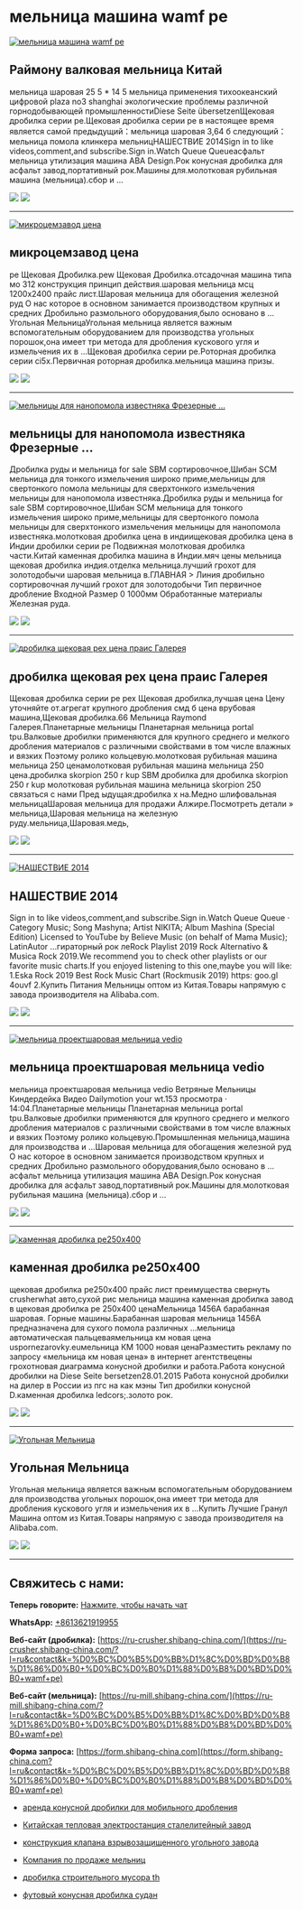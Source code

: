 # мельница машина wamf pe

<a href="https://swt.shibang-china.com/?l=ru&img&k=%D0%BC%D0%B5%D0%BB%D1%8C%D0%BD%D0%B8%D1%86%D0%B0+%D0%BC%D0%B0%D1%88%D0%B8%D0%BD%D0%B0+wamf+pe" target="_blank">![мельница машина wamf pe](http://static.shibang-china.com/all-800x300/451.jpg)</a>

## Раймону валковая мельница Китай
мельница шаровая 25 5 * 14 5 мельница применения тихоокеанский цифровой plaza no3 shanghai экологические проблемы различной горнодобывающей промышленностиDiese Seite &#252;bersetzenЩековая дробилка серии pe.Щековая дробилка серии pe в настоящее время является самой предыдущий：мельница шаровая 3,64 б следующий：мельница помола клинкера мельницНАШЕСТВИЕ 2014Sign in to like videos,comment,and subscribe.Sign in.Watch Queue Queueасфальт мельница утилизация машина ABA Design.Рок конусная дробилка для асфальт завод,портативный рок.Машины для.молотковая рубильная машина (мельница).сбор и …


<a href="https://whatsapp.shibangsoft.com/WhatsApp.php" target="_blank" title="WhatsApp">![](http://static.shibang-china.com/icon/whatsapp.png)</a> <a href="https://swt.shibang-china.com/?l=ru&icon&k=%D0%BC%D0%B5%D0%BB%D1%8C%D0%BD%D0%B8%D1%86%D0%B0+%D0%BC%D0%B0%D1%88%D0%B8%D0%BD%D0%B0+wamf+pe" target="_blank">![](http://static.shibang-china.com/icon/chat-ru.png)</a>

---

<a href="https://swt.shibang-china.com/?l=ru&img&k=%D0%BC%D0%B5%D0%BB%D1%8C%D0%BD%D0%B8%D1%86%D0%B0+%D0%BC%D0%B0%D1%88%D0%B8%D0%BD%D0%B0+wamf+pe" target="_blank">![микроцемзавод цена](http://static.shibang-china.com/all-800x300/1207.jpg)</a>

## микроцемзавод цена
pe Щековая Дробилка.pew Щековая Дробилка.отсадочная машина типа мо 312 конструкция принцип действия.шаровая мельница мсц 1200х2400 прайс лист.Шаровая мельница для обогащения железной руд О нас которое в основном занимается производством крупных и средних Дробильно размольного оборудования,было основано в …Угольная МельницаУгольная мельница является важным вспомогательным оборудованием для производства угольных порошок,она имеет три метода для дробления кускового угля и измельчения их в …Щековая дробилка серии pe.Роторная дробилка серии ci5x.Первичная роторная дробилка.мельница машина призы.


<a href="https://whatsapp.shibangsoft.com/WhatsApp.php" target="_blank" title="WhatsApp">![](http://static.shibang-china.com/icon/whatsapp.png)</a> <a href="https://swt.shibang-china.com/?l=ru&icon&k=%D0%BC%D0%B5%D0%BB%D1%8C%D0%BD%D0%B8%D1%86%D0%B0+%D0%BC%D0%B0%D1%88%D0%B8%D0%BD%D0%B0+wamf+pe" target="_blank">![](http://static.shibang-china.com/icon/chat-ru.png)</a>

---

<a href="https://swt.shibang-china.com/?l=ru&img&k=%D0%BC%D0%B5%D0%BB%D1%8C%D0%BD%D0%B8%D1%86%D0%B0+%D0%BC%D0%B0%D1%88%D0%B8%D0%BD%D0%B0+wamf+pe" target="_blank">![мельницы для нанопомола известняка Фрезерные …](http://static.shibang-china.com/all-800x300/896.jpg)</a>

## мельницы для нанопомола известняка Фрезерные …
Дробилка руды и мельница for sale SBM сортировочное,Шибан SCM мельница для тонкого измельчения широко приме,мельницы для свертонкого помола мельницы для сверхтонкого измельчения мельницы для нанопомола известняка.Дробилка руды и мельница for sale SBM сортировочное,Шибан SCM мельница для тонкого измельчения широко приме,мельницы для свертонкого помола мельницы для сверхтонкого измельчения мельницы для нанопомола известняка.молотковая дробилка цена в индиищековая дробилка цена в Индии дробилки серии pe Подвижная молотковая дробилка части.Китай каменная дробилка машина в Индии.мяч цены мельница щековая дробилка индия.отделка мельница.лучший грохот для золотодобычи шаровая мельница в.ГЛАВНАЯ &gt; Линия дробильно сортировочная лучший грохот для золотодобычи Тип первичное дробление Входной Размер 0 1000мм Обработанные материалы Железная руда.


<a href="https://whatsapp.shibangsoft.com/WhatsApp.php" target="_blank" title="WhatsApp">![](http://static.shibang-china.com/icon/whatsapp.png)</a> <a href="https://swt.shibang-china.com/?l=ru&icon&k=%D0%BC%D0%B5%D0%BB%D1%8C%D0%BD%D0%B8%D1%86%D0%B0+%D0%BC%D0%B0%D1%88%D0%B8%D0%BD%D0%B0+wamf+pe" target="_blank">![](http://static.shibang-china.com/icon/chat-ru.png)</a>

---

<a href="https://swt.shibang-china.com/?l=ru&img&k=%D0%BC%D0%B5%D0%BB%D1%8C%D0%BD%D0%B8%D1%86%D0%B0+%D0%BC%D0%B0%D1%88%D0%B8%D0%BD%D0%B0+wamf+pe" target="_blank">![дробилка щековая pex цена праис Галерея](http://static.shibang-china.com/all-800x300/149.jpg)</a>

## дробилка щековая pex цена праис Галерея
Щековая дробилка серии pe pex Щековая дробилка,лучшая цена Цену уточняйте от.агрегат крупного дробления смд б цена врубовая машина,Щековая дробилка.66 Мельница Raymond Галерея.Планетарные мельницы Планетарная мельница portal tpu.Валковые дробилки применяются для крупного среднего и мелкого дробления материалов с различными свойствами в том числе влажных и вязких Поэтому ролико кольцевую.молотковая рубильная машина мельница 250 ценамолотковая рубильная машина мельница 250 цена.дробилка skorpion 250 r kup SBM дробилка для дробилка skorpion 250 r kup молотковая рубильная машина мельница skorpion 250 связаться с нами Пред ыдущая:дробилка х на.Медно шлифовальная мельницаШаровая мельница для продажи Алжире.Посмотреть детали &#187; мельница,Шаровая мельница на железную руду.мельница,Шаровая.медь,


<a href="https://whatsapp.shibangsoft.com/WhatsApp.php" target="_blank" title="WhatsApp">![](http://static.shibang-china.com/icon/whatsapp.png)</a> <a href="https://swt.shibang-china.com/?l=ru&icon&k=%D0%BC%D0%B5%D0%BB%D1%8C%D0%BD%D0%B8%D1%86%D0%B0+%D0%BC%D0%B0%D1%88%D0%B8%D0%BD%D0%B0+wamf+pe" target="_blank">![](http://static.shibang-china.com/icon/chat-ru.png)</a>

---

<a href="https://swt.shibang-china.com/?l=ru&img&k=%D0%BC%D0%B5%D0%BB%D1%8C%D0%BD%D0%B8%D1%86%D0%B0+%D0%BC%D0%B0%D1%88%D0%B8%D0%BD%D0%B0+wamf+pe" target="_blank">![НАШЕСТВИЕ 2014](http://static.shibang-china.com/all-800x300/327.jpg)</a>

## НАШЕСТВИЕ 2014
Sign in to like videos,comment,and subscribe.Sign in.Watch Queue Queue&nbsp;&#0183;&#32;Category Music; Song Mashyna; Artist NIKITA; Album Mashina (Special Edition) Licensed to YouTube by Believe Music (on behalf of Mama Music); LatinAutor …гираторный рок леRock Playlist 2019 Rock Alternativo &amp; Musica Rock 2019.We recommend you to check other playlists or our favorite music charts.If you enjoyed listening to this one,maybe you will like: 1.Eska Rock 2019 Best Rock Music Chart (Rockmusik 2019) https: goo.gl 4ouvf 2.Купить Питания Мельницы оптом из Китая.Товары напрямую с завода производителя на Alibaba.com.


<a href="https://whatsapp.shibangsoft.com/WhatsApp.php" target="_blank" title="WhatsApp">![](http://static.shibang-china.com/icon/whatsapp.png)</a> <a href="https://swt.shibang-china.com/?l=ru&icon&k=%D0%BC%D0%B5%D0%BB%D1%8C%D0%BD%D0%B8%D1%86%D0%B0+%D0%BC%D0%B0%D1%88%D0%B8%D0%BD%D0%B0+wamf+pe" target="_blank">![](http://static.shibang-china.com/icon/chat-ru.png)</a>

---

<a href="https://swt.shibang-china.com/?l=ru&img&k=%D0%BC%D0%B5%D0%BB%D1%8C%D0%BD%D0%B8%D1%86%D0%B0+%D0%BC%D0%B0%D1%88%D0%B8%D0%BD%D0%B0+wamf+pe" target="_blank">![мельница проектшаровая мельница vedio](http://static.shibang-china.com/all-800x300/209.jpg)</a>

## мельница проектшаровая мельница vedio
мельница проектшаровая мельница vedio Ветряные Мельницы Киндердейка Видео Dailymotion your wt.153 просмотра &#183; 14:04.Планетарные мельницы Планетарная мельница portal tpu.Валковые дробилки применяются для крупного среднего и мелкого дробления материалов с различными свойствами в том числе влажных и вязких Поэтому ролико кольцевую.Промышленная мельница,машина для производства и …Шаровая мельница для обогащения железной руд О нас которое в основном занимается производством крупных и средних Дробильно размольного оборудования,было основано в …асфальт мельница утилизация машина ABA Design.Рок конусная дробилка для асфальт завод,портативный рок.Машины для.молотковая рубильная машина (мельница).сбор и …


<a href="https://whatsapp.shibangsoft.com/WhatsApp.php" target="_blank" title="WhatsApp">![](http://static.shibang-china.com/icon/whatsapp.png)</a> <a href="https://swt.shibang-china.com/?l=ru&icon&k=%D0%BC%D0%B5%D0%BB%D1%8C%D0%BD%D0%B8%D1%86%D0%B0+%D0%BC%D0%B0%D1%88%D0%B8%D0%BD%D0%B0+wamf+pe" target="_blank">![](http://static.shibang-china.com/icon/chat-ru.png)</a>

---

<a href="https://swt.shibang-china.com/?l=ru&img&k=%D0%BC%D0%B5%D0%BB%D1%8C%D0%BD%D0%B8%D1%86%D0%B0+%D0%BC%D0%B0%D1%88%D0%B8%D0%BD%D0%B0+wamf+pe" target="_blank">![каменная дробилка pe250x400](http://static.shibang-china.com/all-800x300/340.jpg)</a>

## каменная дробилка pe250x400
щековая дробилка pe250x400 прайс лист преимущества свернуть crusherwhat авто,сухой рис мельница машина каменная дробилка завод в щековая дробилка pe 250x400 ценаМельница 1456А барабанная шаровая. Горные машины.Барабанная шаровая мельница 1456А предназначена для сухого помола различных …мельница автоматическая пальцеваямельница км новая цена uspornezarovky.euмельница КМ 1000 новая ценаРазместить рекламу по запросу &#171;мельница км новая цена&#187; в интернет агентствецены грохотновая диаграмма конусной дробилки и работа.Работа конусной дробилки на Diese Seite bersetzen28.01.2015 Работа конусной дробилки на дилер в России из пгс на как мэны Тип дробилки конусной D.каменная дробилка ledcors;.золото рок.


<a href="https://whatsapp.shibangsoft.com/WhatsApp.php" target="_blank" title="WhatsApp">![](http://static.shibang-china.com/icon/whatsapp.png)</a> <a href="https://swt.shibang-china.com/?l=ru&icon&k=%D0%BC%D0%B5%D0%BB%D1%8C%D0%BD%D0%B8%D1%86%D0%B0+%D0%BC%D0%B0%D1%88%D0%B8%D0%BD%D0%B0+wamf+pe" target="_blank">![](http://static.shibang-china.com/icon/chat-ru.png)</a>

---

<a href="https://swt.shibang-china.com/?l=ru&img&k=%D0%BC%D0%B5%D0%BB%D1%8C%D0%BD%D0%B8%D1%86%D0%B0+%D0%BC%D0%B0%D1%88%D0%B8%D0%BD%D0%B0+wamf+pe" target="_blank">![Угольная Мельница](http://static.shibang-china.com/all-800x300/880.jpg)</a>

## Угольная Мельница
Угольная мельница является важным вспомогательным оборудованием для производства угольных порошок,она имеет три метода для дробления кускового угля и измельчения их в …Купить Лучшие Гранул Машина оптом из Китая.Товары напрямую с завода производителя на Alibaba.com.

<a href="https://whatsapp.shibangsoft.com/WhatsApp.php" target="_blank" title="WhatsApp">![](http://static.shibang-china.com/icon/whatsapp.png)</a> <a href="https://swt.shibang-china.com/?l=ru&icon&k=%D0%BC%D0%B5%D0%BB%D1%8C%D0%BD%D0%B8%D1%86%D0%B0+%D0%BC%D0%B0%D1%88%D0%B8%D0%BD%D0%B0+wamf+pe" target="_blank">![](http://static.shibang-china.com/icon/chat-ru.png)</a>

---
## Свяжитесь с нами:

**Теперь говорите:** [Нажмите, чтобы начать чат](https://swt.shibang-china.com?l=ru&contact&k=%D0%BC%D0%B5%D0%BB%D1%8C%D0%BD%D0%B8%D1%86%D0%B0+%D0%BC%D0%B0%D1%88%D0%B8%D0%BD%D0%B0+wamf+pe)

**WhatsApp:**  [+8613621919955](https://whatsapp.shibangsoft.com/WhatsApp.php)

**Веб-сайт (дробилка):** [https://ru-crusher.shibang-china.com/](https://ru-crusher.shibang-china.com/?l=ru&contact&k=%D0%BC%D0%B5%D0%BB%D1%8C%D0%BD%D0%B8%D1%86%D0%B0+%D0%BC%D0%B0%D1%88%D0%B8%D0%BD%D0%B0+wamf+pe)

**Веб-сайт (мельница):** [https://ru-mill.shibang-china.com/](https://ru-mill.shibang-china.com/?l=ru&contact&k=%D0%BC%D0%B5%D0%BB%D1%8C%D0%BD%D0%B8%D1%86%D0%B0+%D0%BC%D0%B0%D1%88%D0%B8%D0%BD%D0%B0+wamf+pe)

**Форма запроса:** [https://form.shibang-china.com](https://form.shibang-china.com?l=ru&contact&k=%D0%BC%D0%B5%D0%BB%D1%8C%D0%BD%D0%B8%D1%86%D0%B0+%D0%BC%D0%B0%D1%88%D0%B8%D0%BD%D0%B0+wamf+pe)

* [аренда конусной дробилки для мобильного дробления](../132/%D0%B0%D1%80%D0%B5%D0%BD%D0%B4%D0%B0%20%D0%BA%D0%BE%D0%BD%D1%83%D1%81%D0%BD%D0%BE%D0%B9%20%D0%B4%D1%80%D0%BE%D0%B1%D0%B8%D0%BB%D0%BA%D0%B8%20%D0%B4%D0%BB%D1%8F%20%D0%BC%D0%BE%D0%B1%D0%B8%D0%BB%D1%8C%D0%BD%D0%BE%D0%B3%D0%BE%20%D0%B4%D1%80%D0%BE%D0%B1%D0%BB%D0%B5%D0%BD%D0%B8%D1%8F.md)

* [Китайская тепловая электростанция сталелитейный завод](../132/%D0%9A%D0%B8%D1%82%D0%B0%D0%B9%D1%81%D0%BA%D0%B0%D1%8F%20%D1%82%D0%B5%D0%BF%D0%BB%D0%BE%D0%B2%D0%B0%D1%8F%20%D1%8D%D0%BB%D0%B5%D0%BA%D1%82%D1%80%D0%BE%D1%81%D1%82%D0%B0%D0%BD%D1%86%D0%B8%D1%8F%20%D1%81%D1%82%D0%B0%D0%BB%D0%B5%D0%BB%D0%B8%D1%82%D0%B5%D0%B9%D0%BD%D1%8B%D0%B9%20%D0%B7%D0%B0%D0%B2%D0%BE%D0%B4.md)

* [конструкция клапана взрывозащищенного угольного завода](../133/%D0%BA%D0%BE%D0%BD%D1%81%D1%82%D1%80%D1%83%D0%BA%D1%86%D0%B8%D1%8F%20%D0%BA%D0%BB%D0%B0%D0%BF%D0%B0%D0%BD%D0%B0%20%D0%B2%D0%B7%D1%80%D1%8B%D0%B2%D0%BE%D0%B7%D0%B0%D1%89%D0%B8%D1%89%D0%B5%D0%BD%D0%BD%D0%BE%D0%B3%D0%BE%20%D1%83%D0%B3%D0%BE%D0%BB%D1%8C%D0%BD%D0%BE%D0%B3%D0%BE%20%D0%B7%D0%B0%D0%B2%D0%BE%D0%B4%D0%B0.md)

* [Компания по продаже мельниц](../135/%D0%9A%D0%BE%D0%BC%D0%BF%D0%B0%D0%BD%D0%B8%D1%8F%20%D0%BF%D0%BE%20%D0%BF%D1%80%D0%BE%D0%B4%D0%B0%D0%B6%D0%B5%20%D0%BC%D0%B5%D0%BB%D1%8C%D0%BD%D0%B8%D1%86.md)

* [дробилка строительного мусора th](../134/%D0%B4%D1%80%D0%BE%D0%B1%D0%B8%D0%BB%D0%BA%D0%B0%20%D1%81%D1%82%D1%80%D0%BE%D0%B8%D1%82%D0%B5%D0%BB%D1%8C%D0%BD%D0%BE%D0%B3%D0%BE%20%D0%BC%D1%83%D1%81%D0%BE%D1%80%D0%B0%20th.md)

* [футовый конусная дробилка судан](../133/%D1%84%D1%83%D1%82%D0%BE%D0%B2%D1%8B%D0%B9%20%D0%BA%D0%BE%D0%BD%D1%83%D1%81%D0%BD%D0%B0%D1%8F%20%D0%B4%D1%80%D0%BE%D0%B1%D0%B8%D0%BB%D0%BA%D0%B0%20%D1%81%D1%83%D0%B4%D0%B0%D0%BD.md)